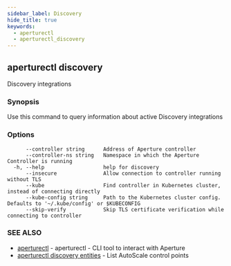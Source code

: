 ```yaml
---
sidebar_label: Discovery
hide_title: true
keywords:
  - aperturectl
  - aperturectl_discovery
---
```


<!-- markdownlint-disable -->

## aperturectl discovery

Discovery integrations

### Synopsis

Use this command to query information about active Discovery integrations

### Options

```
      --controller string      Address of Aperture controller
      --controller-ns string   Namespace in which the Aperture Controller is running
  -h, --help                   help for discovery
      --insecure               Allow connection to controller running without TLS
      --kube                   Find controller in Kubernetes cluster, instead of connecting directly
      --kube-config string     Path to the Kubernetes cluster config. Defaults to '~/.kube/config' or $KUBECONFIG
      --skip-verify            Skip TLS certificate verification while connecting to controller
```

### SEE ALSO

- [aperturectl](/reference/aperturectl/aperturectl.md) - aperturectl - CLI tool to interact with Aperture
- [aperturectl discovery entities](/reference/aperturectl/discovery/entities/entities.md) - List AutoScale control points

